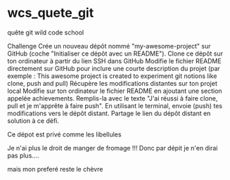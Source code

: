 # wcs_quete_git
quête git wild code school 

Challenge
Crée un nouveau dépôt nommé "my-awesome-project" sur GitHub (coche "Initialiser ce dépôt avec un README").
Clone ce dépôt sur ton ordinateur à partir du lien SSH dans GitHub
Modifie le fichier README directement sur GitHub pour inclure une courte description du projet (par exemple : This awesome project is created to experiment git notions like clone, push and pull)
Récupère les modifications distantes sur ton projet local
Modifie sur ton ordinateur le fichier README en ajoutant une section appelée achievements. Remplis-la avec le texte "J'ai réussi à faire clone, pull et je m'apprête à faire push".
En utilisant le terminal, envoie (push) tes modifications vers le dépôt distant.
Partage le lien du dépôt distant en solution à ce défi.


Ce dépot est privé comme les libellules 



Je n'ai plus le droit de manger de fromage !!! 
Donc par dépit je n'en dirai pas plus....

mais mon preferé reste le chèvre 

